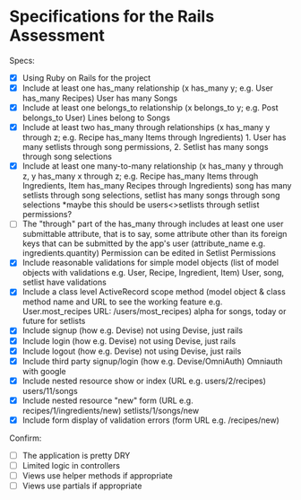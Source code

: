 # Specifications for the Rails Assessment

Specs:
- [x] Using Ruby on Rails for the project
- [X] Include at least one has_many relationship (x has_many y; e.g. User has_many Recipes) User has many Songs
- [X] Include at least one belongs_to relationship (x belongs_to y; e.g. Post belongs_to User) Lines belong to Songs
- [X] Include at least two has_many through relationships (x has_many y through z; e.g. Recipe has_many Items through Ingredients) 1. User has many setlists through song permissions, 2. Setlist has many songs through song selections
- [X] Include at least one many-to-many relationship (x has_many y through z, y has_many x through z; e.g. Recipe has_many Items through Ingredients, Item has_many Recipes through Ingredients) song has many setlists through song selections, setlist has many songs through song selections *maybe this should be users<>setlists through setlist permissions?
- [ ] The "through" part of the has_many through includes at least one user submittable attribute, that is to say, some attribute other than its foreign keys that can be submitted by the app's user (attribute_name e.g. ingredients.quantity) Permission can be edited in Setlist Permissions
- [X] Include reasonable validations for simple model objects (list of model objects with validations e.g. User, Recipe, Ingredient, Item) User, song, setlist have validations
- [X] Include a class level ActiveRecord scope method (model object & class method name and URL to see the working feature e.g. User.most_recipes URL: /users/most_recipes) alpha for songs, today or future for setlists
- [X] Include signup (how e.g. Devise) not using Devise, just rails
- [X] Include login (how e.g. Devise) not using Devise, just rails
- [X] Include logout (how e.g. Devise) not using Devise, just rails
- [X] Include third party signup/login (how e.g. Devise/OmniAuth) Omniauth with google
- [X] Include nested resource show or index (URL e.g. users/2/recipes) users/11/songs
- [X] Include nested resource "new" form (URL e.g. recipes/1/ingredients/new) setlists/1/songs/new
- [X] Include form display of validation errors (form URL e.g. /recipes/new)

Confirm:
- [ ] The application is pretty DRY
- [ ] Limited logic in controllers
- [ ] Views use helper methods if appropriate
- [ ] Views use partials if appropriate